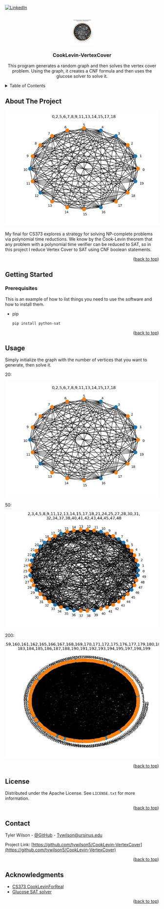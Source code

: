 <!-- Improved compatibility of back to top link: See: https://github.com/othneildrew/Best-README-Template/pull/73 -->
<a name="readme-top"></a>
<!--
*** Thanks for checking out the Best-README-Template. If you have a suggestion
*** that would make this better, please fork the repo and create a pull request
*** or simply open an issue with the tag "enhancement".
*** Don't forget to give the project a star!
*** Thanks again! Now go create something AMAZING! :D
-->



<!-- PROJECT SHIELDS -->
<!--
*** I'm using markdown "reference style" links for readability.
*** Reference links are enclosed in brackets [ ] instead of parentheses ( ).
*** See the bottom of this document for the declaration of the reference variables
*** for contributors-url, forks-url, etc. This is an optional, concise syntax you may use.
*** https://www.markdownguide.org/basic-syntax/#reference-style-links
-->


[![LinkedIn][linkedin-shield]][linkedin-url]



<!-- PROJECT LOGO -->
<br />
<div align="center">
  <a href="https://github.com/tywilson5/CookLevin-VertexCover">
    <img src="Vertex_cover50.jpg" alt="Logo" width="80" height="80">
  </a>

<h3 align="center">CookLevin-VertexCover</h3>

  <p align="center">
    This program generates a random graph and then solves the vertex cover problem. 
    Using the graph, it creates a CNF formula and then uses the glucose solver to solve it.

    
    
  </p>
</div>



<!-- TABLE OF CONTENTS -->
<details>
  <summary>Table of Contents</summary>
  <ol>
    <li>
      <a href="#about-the-project">About The Project</a>
    </li>
    <li>
      <a href="#getting-started">Getting Started</a>
      <ul>
        <li><a href="#prerequisites">Prerequisites</a></li>
      </ul>
    </li>
    <li><a href="#usage">Usage</a></li>
    <li><a href="#license">License</a></li>
    <li><a href="#contact">Contact</a></li>
    <li><a href="#acknowledgments">Acknowledgments</a></li>
  </ol>
</details>



<!-- ABOUT THE PROJECT -->
## About The Project

![CookLevin-VertexCover Screen Shot][product-screenshot]

My final for CS373 explores a strategy for solving NP-complete problems via polynomial time reductions. We know by the Cook-Levin theorem that any problem with a polynomial time verifier can be reduced to SAT, so in this project I reduce Vertex Cover to SAT using CNF boolean statements. 

<p align="right">(<a href="#readme-top">back to top</a>)</p>



<!-- GETTING STARTED -->
## Getting Started



### Prerequisites

This is an example of how to list things you need to use the software and how to install them.
* pip
  ```sh
  pip install python-sat
  ```


<p align="right">(<a href="#readme-top">back to top</a>)</p>



<!-- USAGE EXAMPLES -->
## Usage
Simply initialize the graph with the number of vertices that you want to generate, then solve it.


20:

![CookLevin-VertexCover Screen Shot][product-screenshot]

50:

![CookLevin-VertexCover Screen Shot][product-screenshot2]

200:

![CookLevin-VertexCover Screen Shot][product-screenshot3]



<p align="right">(<a href="#readme-top">back to top</a>)</p>



<!-- LICENSE -->
## License

Distributed under the Apache License. See `LICENSE.txt` for more information.

<p align="right">(<a href="#readme-top">back to top</a>)</p>



<!-- CONTACT -->
## Contact

Tyler Wilson - [@GitHub](https://github.com/tywilson5) - Tywilson@ursinus.edu

Project Link: [https://github.com/tywilson5/CookLevin-VertexCover](https://github.com/tywilson5/CookLevin-VertexCover)

<p align="right">(<a href="#readme-top">back to top</a>)</p>



<!-- ACKNOWLEDGMENTS -->
## Acknowledgments

* [CS373 CookLevinForReal](https://github.com/ursinus-cs373-f2023/CookLevinForReal)
* [Glucose SAT solver](https://github.com/audemard/glucose)


<p align="right">(<a href="#readme-top">back to top</a>)</p>



<!-- MARKDOWN LINKS & IMAGES -->
<!-- https://www.markdownguide.org/basic-syntax/#reference-style-links -->
[contributors-shield]: https://img.shields.io/github/contributors/tywilson5/CookLevin-VertexCover.svg?style=for-the-badge
[contributors-url]: https://github.com/tywilson5/CookLevin-VertexCover/graphs/contributors
[forks-shield]: https://img.shields.io/github/forks/tywilson5/CookLevin-VertexCover.svg?style=for-the-badge
[forks-url]: https://github.com/tywilson5/CookLevin-VertexCover/network/members
[stars-shield]: https://img.shields.io/github/stars/tywilson5/CookLevin-VertexCover.svg?style=for-the-badge
[stars-url]: https://github.com/tywilson5/CookLevin-VertexCover/stargazers
[issues-shield]: https://img.shields.io/github/issues/tywilson5/CookLevin-VertexCover.svg?style=for-the-badge
[issues-url]: https://github.com/tywilson5/CookLevin-VertexCover/issues
[license-shield]: https://img.shields.io/github/license/tywilson5/CookLevin-VertexCover.svg?style=for-the-badge
[license-url]: https://github.com/tywilson5/CookLevin-VertexCover/blob/master/LICENSE.txt
[linkedin-shield]: https://img.shields.io/badge/-LinkedIn-black.svg?style=for-the-badge&logo=linkedin&colorB=555
[linkedin-url]: https://linkedin.com/in/tyler-wilson-261a95265
[product-screenshot]: Vertex_cover20.jpg
[product-screenshot2]: Vertex_cover50.jpg
[product-screenshot3]: Vertex_cover200.jpg
[Next.js]: https://img.shields.io/badge/next.js-000000?style=for-the-badge&logo=nextdotjs&logoColor=white
[Next-url]: https://nextjs.org/
[React.js]: https://img.shields.io/badge/React-20232A?style=for-the-badge&logo=react&logoColor=61DAFB
[React-url]: https://reactjs.org/
[Vue.js]: https://img.shields.io/badge/Vue.js-35495E?style=for-the-badge&logo=vuedotjs&logoColor=4FC08D
[Vue-url]: https://vuejs.org/
[Angular.io]: https://img.shields.io/badge/Angular-DD0031?style=for-the-badge&logo=angular&logoColor=white
[Angular-url]: https://angular.io/
[Svelte.dev]: https://img.shields.io/badge/Svelte-4A4A55?style=for-the-badge&logo=svelte&logoColor=FF3E00
[Svelte-url]: https://svelte.dev/
[Laravel.com]: https://img.shields.io/badge/Laravel-FF2D20?style=for-the-badge&logo=laravel&logoColor=white
[Laravel-url]: https://laravel.com
[Bootstrap.com]: https://img.shields.io/badge/Bootstrap-563D7C?style=for-the-badge&logo=bootstrap&logoColor=white
[Bootstrap-url]: https://getbootstrap.com
[JQuery.com]: https://img.shields.io/badge/jQuery-0769AD?style=for-the-badge&logo=jquery&logoColor=white
[JQuery-url]: https://jquery.com 
